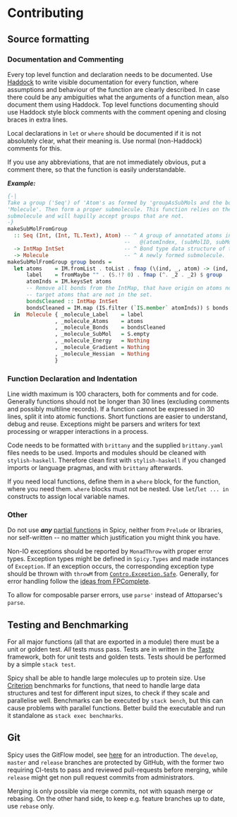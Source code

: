# Contributing

## Source formatting
### Documentation and Commenting
Every top level function and declaration needs to be documented.
Use [Haddock](https://www.haskell.org/haddock/) to write visible documentation for every function, where assumptions and behaviour of the function are clearly described.
In case there could be any ambiguities what the arguments of a function mean, also document them using Haddock.
Top level functions documenting should use Haddock style block comments with the comment opening and closing braces in extra lines.

Local declarations in `let` or `where` should be documented if it is not absolutely clear, what their meaning is. Use normal (non-Haddock) comments for this.

If you use any abbreviations, that are not immediately obvious, put a comment there, so that the function is easily understandable.

__*Example:*__
```haskell
{-|
Take a group ('Seq') of 'Atom's as formed by 'groupAsSubMols and the bonds of the complete
'Molecule'. Then form a proper submolecule. This function relies on the group of being a proper
submolecule and will hapilly accept groups that are not.
-}
makeSubMolFromGroup
  :: Seq (Int, (Int, TL.Text), Atom) -- ^ A group of annotated atoms in the style of:
                                     --   @(atomIndex, (subMolID, subMolName), atom)@
  -> IntMap IntSet                   -- ^ Bond type data structure of the whole molecule.
  -> Molecule                        -- ^ A newly formed submolecule.
makeSubMolFromGroup group bonds =
  let atoms    = IM.fromList . toList . fmap (\(ind, _, atom) -> (ind, atom)) $ group
      label    = fromMaybe "" . (S.!? 0) . fmap (^. _2 . _2) $ group
      atomInds = IM.keysSet atoms
      -- Remove all bonds from the IntMap, that have origin on atoms not in this set and all
      -- target atoms that are not in the set.
      bondsCleaned :: IntMap IntSet
      bondsCleaned = IM.map (IS.filter (`IS.member` atomInds)) $ bonds `IM.restrictKeys` atomInds
  in  Molecule { _molecule_Label    = label
               , _molecule_Atoms    = atoms
               , _molecule_Bonds    = bondsCleaned
               , _molecule_SubMol   = S.empty
               , _molecule_Energy   = Nothing
               , _molecule_Gradient = Nothing
               , _molecule_Hessian  = Nothing
               }

  ```

### Function Declaration and Indentation
Line width maximum is 100 characters, both for comments and for code.
Generally functions should not be longer than 30 lines (excluding comments and possibly multiline records).
If a function cannot be expressed in 30 lines, split it into atomic functions. Short functions are easier to understand, debug and reuse.
Exceptions might be parsers and writers for text processing or wrapper interactions in a process.

Code needs to be formatted with `brittany` and the supplied `brittany.yaml` files needs to be used.
Imports and modules should be cleaned with `stylish-haskell`.
Therefore clean first with `stylish-haskell` if you changed imports or language pragmas, and with `brittany` afterwards.

If you need local functions, define them in a `where` block, for the function, where you need them.
`where` blocks must not be nested.
Use `let`/`let ... in` constructs to assign local variable names.

### Other
Do not use ***any*** [partial functions](https://wiki.haskell.org/Partial_functions) in Spicy, neither from `Prelude` or libraries, nor self-written -- no matter which justification you might think you have.

Non-IO exceptions should be reported by `MonadThrow` with proper error types.
Exception types might be defined in `Spicy.Types` and made instances of `Exception`.
If an exception occurs, the corresponding exception type should be thrown with `throwM` from [`Contro.Exception.Safe`](https://hackage.haskell.org/package/safe-exceptions).
Generally, for error handling follow the [ideas from FPComplete](https://tech.fpcomplete.com/blog/2016/11/exceptions-best-practices-haskell).

To allow for composable parser errors, use `parse'` instead of Attoparsec's `parse`.

## Testing and Benchmarking
For all major functions (all that are exported in a module) there must be a unit or golden test. *All* tests muss pass. Tests are in written in the [Tasty](http://hackage.haskell.org/package/tasty) framework, both for unit tests and golden tests.
Tests should be performed by a simple `stack test`.

Spicy shall be able to handle large molecules up to protein size. Use [Criterion](http://hackage.haskell.org/package/criterion) benchmarks for functions, that need to handle large data structures and test for different input sizes, to check if they scale and parallelise well. Benchmarks can be executed by `stack bench`, but this can cause problems with parallel functions. Better build the executable and run it standalone as `stack exec benchmarks`.


## Git
Spicy uses the GitFlow model, see [here](https://medium.com/@nuno.caneco/using-git-flow-243581525aee) for an introduction.
The `develop`, `master` and `release` branches are protected by GitHub, with the former two requiring CI-tests to pass and reviewed pull-requests before merging, while `release` might get non pull request commits from administrators.

Merging is only possible via merge commits, not with squash merge or rebasing.
On the other hand side, to keep e.g. feature branches up to date, use `rebase` only.
